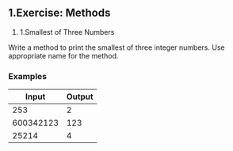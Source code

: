 ﻿## 1.Exercise: Methods

1. 1.Smallest of Three Numbers

Write a method to print the smallest of three integer numbers. Use appropriate name for the method.

### Examples

| **Input** | **Output** |
| --- | --- |
| 253 | 2 |
| 600342123 | 123 |
| 25214 | 4 |


